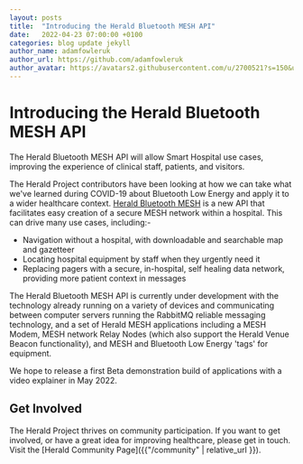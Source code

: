 ```yaml
---
layout: posts
title:  "Introducing the Herald Bluetooth MESH API"
date:   2022-04-23 07:00:00 +0100
categories: blog update jekyll
author_name: adamfowleruk
author_url: https://github.com/adamfowleruk
author_avatar: https://avatars2.githubusercontent.com/u/2700521?s=150&u=7998edeafa7e4a1bf65095b13c8a4fd49c240e84&v=4
---
```


# Introducing the Herald Bluetooth MESH API

The Herald Bluetooth MESH API will allow Smart Hospital use cases, improving the experience of clinical staff, patients, and visitors.

The Herald Project contributors have been looking at how we can take what we've learned during COVID-19 about
Bluetooth Low Energy and apply it to a wider healthcare context. 
[Herald Bluetooth MESH](/mesh) is a new API that facilitates easy creation of a secure MESH network
within a hospital. This can drive many use cases, including:-

- Navigation without a hospital, with downloadable and searchable map and gazetteer
- Locating hospital equipment by staff when they urgently need it
- Replacing pagers with a secure, in-hospital, self healing data network, providing more patient context in messages

The Herald Bluetooth MESH API is currently under development with the technology already running on a variety
of devices and communicating between computer servers running the RabbitMQ reliable messaging technology,
and a set of Herald MESH applications including a MESH Modem, MESH network Relay Nodes (which also support
the Herald Venue Beacon functionality), and MESH and Bluetooth Low Energy 'tags' for equipment.

We hope to release a first Beta demonstration build of applications with a video explainer in May 2022.

## Get Involved

The Herald Project thrives on community participation. If you want to get involved, or have a great idea for improving healthcare, please get in touch. Visit the [Herald Community Page]({{"/community" | relative_url }}).
